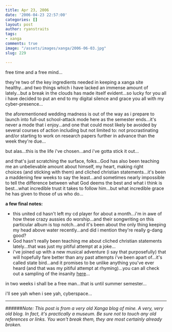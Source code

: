 ```yaml
---
title: Apr 23, 2006
date: '2006-04-23 22:57:00'
categories: []
layout: post
author: ryanstraits
tags:
- xanga
comments: true
image: "/assets/images/xanga/2006-06-03.jpg"
slug: 229

---
```

free time and a free mind...

<!-- break -->

they're two of the key ingredients needed in keeping a xanga site healthy...and two things which i have lacked an immense amount of lately...but a break in the clouds has made itself evident...so lucky for you all i have decided to put an end to my digital silence and grace you all with my cyber-presence...

the aforementioned wedding madness is out of the way as i prepare to launch into full-out school-attack mode here as the semester ends...it's never a mode that i enjoy...and one that could most likely be avoided by several courses of action including but not limited to: not procrastinating and/or starting to work on research papers further in advance than the week they're due...

but alas...this is the life i've chosen...and i've gotta stick it out...

and that's just scratching the surface, folks...God has also been teaching me an unbelievable amount about himself, my heart, making right choices (and sticking with them) and cliched christian statements...it's been a maddening few weeks to say the least...and sometimes nearly impossible to tell the difference between what God deems the best and what i think is best...what incredible trust it takes to follow him...but what incredible grace he has given to those of us who do...

<strong>a few final notes:</strong>
<ul>
	<li>this united cd hasn't left my cd player for about a month...i'm in awe of how these crazy aussies do worship...and their songwriting on this particular album is top notch...and it's been about the only thing keeping my head above water recently...and did i mention they're really g-dang good?</li>
	<li>God hasn't really been teaching me about cliched christian statements lately...that was just my pitiful attempt at a joke...</li>
	<li>i've joined up with a new musical adventure (i say that purposefully) that will hopefully fare better than any past attempts i've been apart of...it's called state bird...and it promises to be unlike anything you've ever heard (and that was my pitiful attempt at rhyming)...you can all check out a sampling of the insanity <a href="http://www.myspace.com/statebird" target="_new">here</a>...</li>
</ul>
in two weeks i shall be a free man...that is until summer semester...

i'll see yah when i see yah, cyberspace...

---

######*Note: This post is from a very old Xanga blog of mine. A very, very old blog. In fact, it's practically a museum. Be sure not to touch any old references or links. You won't break them, they are most certainly already broken.*
